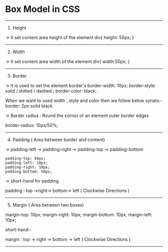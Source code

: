 # Box Model in CSS
----------------------------------------------------------------------------------------------

1. Height

-> It set content area height of the element
div{
    height: 50px;
}

----------------------------------------------------------------------------------------------

2. Width

-> It set content area width of the element
div{
    width:50px;
}


----------------------------------------------------------------------------------------------

3. Border

-> It is used to set the element border's
border-width: 10px;
border-style: solid / dotted / dashed ;
border-color: black;

When we want to used width , style and color then we follow below synatx:-
border: 2px solid black

-> Border  radius : Round the cornor of an element outer border edges

border-radius: 10px/50%;


----------------------------------------------------------------------------------------------

4. Padding  ( Area between border and content)

-> padding-left
-> padding-right
-> padding-top
-> padding-bottom

    padding-top: 50px;
    padding-left: 10px;
    padding-right: 10px;
    padding-bottom: 50px;

-> short-hand for padding

padding : top ->right-> bottom-> left ( Clockwise Directions )


----------------------------------------------------------------------------------------------

5. Margin ( Area between two boxes)

margin-top: 10px;
margin-right: 10px;
margin-bottom: 10px;
margin-left: 10px;

short-hand:- 

margin : top -> right -> bottom -> left ( Clockwise Directions )


----------------------------------------------------------------------------------------------
